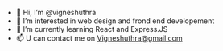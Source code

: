 - 👋 Hi, I’m @vigneshuthra
- 👀 I’m interested in web design and frond end developement
- 🌱 I’m currently learning React and Express.JS
- 📫 U can contact me on Vigneshuthra@gmail.com

<!---
vigneshuthra/vigneshuthra is a ✨ special ✨ repository because its `README.md` (this file) appears on your GitHub profile.
You can click the Preview link to take a look at your changes.
--->
